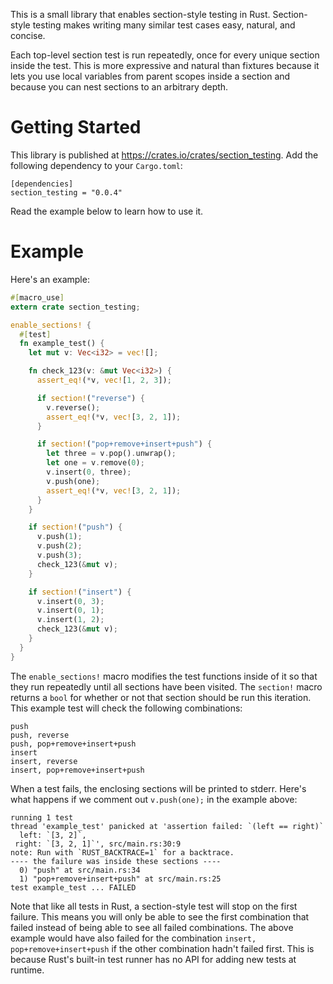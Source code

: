 This is a small library that enables section-style testing in Rust.
Section-style testing makes writing many similar test cases easy, natural,
and concise.

Each top-level section test is run repeatedly, once for every unique
section inside the test. This is more expressive and natural than fixtures
because it lets you use local variables from parent scopes inside a section
and because you can nest sections to an arbitrary depth.

# Getting Started

This library is published at https://crates.io/crates/section_testing. Add the
following dependency to your `Cargo.toml`:

```
[dependencies]
section_testing = "0.0.4"
```

Read the example below to learn how to use it.

# Example

Here's an example:

```rust
#[macro_use]
extern crate section_testing;

enable_sections! {
  #[test]
  fn example_test() {
    let mut v: Vec<i32> = vec![];

    fn check_123(v: &mut Vec<i32>) {
      assert_eq!(*v, vec![1, 2, 3]);

      if section!("reverse") {
        v.reverse();
        assert_eq!(*v, vec![3, 2, 1]);
      }

      if section!("pop+remove+insert+push") {
        let three = v.pop().unwrap();
        let one = v.remove(0);
        v.insert(0, three);
        v.push(one);
        assert_eq!(*v, vec![3, 2, 1]);
      }
    }

    if section!("push") {
      v.push(1);
      v.push(2);
      v.push(3);
      check_123(&mut v);
    }

    if section!("insert") {
      v.insert(0, 3);
      v.insert(0, 1);
      v.insert(1, 2);
      check_123(&mut v);
    }
  }
}
```

The `enable_sections!` macro modifies the test functions inside of it so
that they run repeatedly until all sections have been visited. The
`section!` macro returns a `bool` for whether or not that section should be
run this iteration. This example test will check the following combinations:

```
push
push, reverse
push, pop+remove+insert+push
insert
insert, reverse
insert, pop+remove+insert+push
```

When a test fails, the enclosing sections will be printed to stderr. Here's
what happens if we comment out `v.push(one);` in the example above:

```
running 1 test
thread 'example_test' panicked at 'assertion failed: `(left == right)`
  left: `[3, 2]`,
 right: `[3, 2, 1]`', src/main.rs:30:9
note: Run with `RUST_BACKTRACE=1` for a backtrace.
---- the failure was inside these sections ----
  0) "push" at src/main.rs:34
  1) "pop+remove+insert+push" at src/main.rs:25
test example_test ... FAILED
```

Note that like all tests in Rust, a section-style test will stop on the
first failure. This means you will only be able to see the first combination
that failed instead of being able to see all failed combinations. The above
example would have also failed for the combination `insert,
pop+remove+insert+push` if the other combination hadn't failed first. This
is because Rust's built-in test runner has no API for adding new tests at
runtime.
